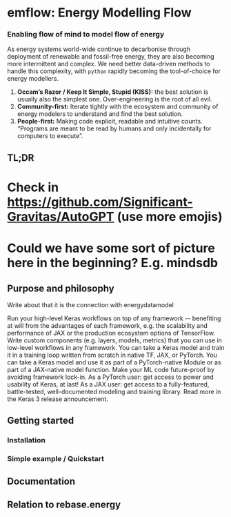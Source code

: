 # emflow: Energy Modelling Flow
### Enabling flow of mind to model flow of energy

As energy systems world-wide continue to decarbonise through deployment of renewable and fossil-free energy, they are also becoming more intermittent and complex. We need better data-driven methods to handle this complexity, with `python` rapidly becoming the tool-of-choice for energy modellers. 

1. **Occam’s Razor / Keep It Simple, Stupid (KISS):** the best solution is usually also the simplest one. Over-engineering is the root of all evil. 
2. **Community-first:** Iterate tightly with the ecosystem and community of energy modelers to understand and find the best solution. 
3. **People-first:** Making code explicit, readable and intuitive counts. “Programs are meant to be read by humans and only incidentally for computers to execute”.

## TL;DR
# Check in https://github.com/Significant-Gravitas/AutoGPT (use more emojis)
# Could we have some sort of picture here in the beginning? E.g. mindsdb

## Purpose and philosophy
Write about that it is the connection with energydatamodel

Run your high-level Keras workflows on top of any framework -- benefiting at will from the advantages of each framework, e.g. the scalability and performance of JAX or the production ecosystem options of TensorFlow.
Write custom components (e.g. layers, models, metrics) that you can use in low-level workflows in any framework.
You can take a Keras model and train it in a training loop written from scratch in native TF, JAX, or PyTorch.
You can take a Keras model and use it as part of a PyTorch-native Module or as part of a JAX-native model function.
Make your ML code future-proof by avoiding framework lock-in.
As a PyTorch user: get access to power and usability of Keras, at last!
As a JAX user: get access to a fully-featured, battle-tested, well-documented modeling and training library.
Read more in the Keras 3 release announcement.

## Getting started 
### Installation
### Simple example / Quickstart
## Documentation
## Relation to rebase.energy
